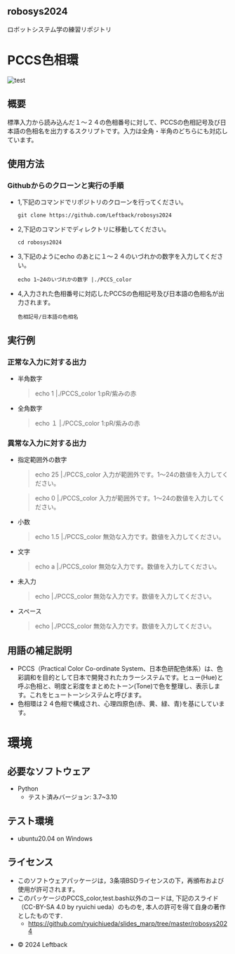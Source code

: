 ## robosys2024
ロボットシステム学の練習リポジトリ

# PCCS色相環

![test](https://github.com/Leftback/robosys2024/actions/workflows/test.yml/badge.svg)

## 概要

標準入力から読み込んだ１～２４の色相番号に対して、PCCSの色相記号及び日本語の色相名を出力するスクリプトです。入力は全角・半角のどちらにも対応しています。

## 使用方法
### Githubからのクローンと実行の手順

* 1,下記のコマンドでリポジトリのクローンを行ってください。
    ```
    git clone https://github.com/Leftback/robosys2024
    ```
* 2,下記のコマンドでディレクトリに移動してください。
    ```
    cd robosys2024
    ```

* 3,下記のようにecho のあとに１～２４のいづれかの数字を入力してください。
    ```
    echo 1~24のいづれかの数字 |./PCCS_color
    ```

* 4,入力された色相番号に対応したPCCSの色相記号及び日本語の色相名が出力されます。
    ```
    色相記号/日本語の色相名
    ```

## 実行例
### 正常な入力に対する出力
* 半角数字
   > echo 1 |./PCCS_color
   > 1:pR/紫みの赤
* 全角数字
   > echo １ |./PCCS_color
   > 1:pR/紫みの赤

### 異常な入力に対する出力
* 指定範囲外の数字
   > echo 25 |./PCCS_color
   > 入力が範囲外です。1～24の数値を入力してください。

   > echo 0 |./PCCS_color
   > 入力が範囲外です。1～24の数値を入力してください。

* 小数
   > echo 1.5 |./PCCS_color
   > 無効な入力です。数値を入力してください。

* 文字
   > echo a |./PCCS_color
   > 無効な入力です。数値を入力してください。

* 未入力
   > echo |./PCCS_color
   > 無効な入力です。数値を入力してください。

* スペース
   > echo   |./PCCS_color
   >無効な入力です。数値を入力してください。 

## 用語の補足説明
* PCCS（Practical Color Co-ordinate System、日本色研配色体系）は、色彩調和を目的として日本で開発されたカラーシステムです。ヒュー(Hue)と呼ぶ色相と、明度と彩度をまとめたトーン(Tone)で色を整理し、表示します。これをヒュートーンシステムと呼びます。
* 色相環は２４色相で構成され、心理四原色(赤、黄、緑、青)を基にしています。

# 環境
## 必要なソフトウェア
* Python
  * テスト済みバージョン: 3.7~3.10

## テスト環境
* ubuntu20.04 on Windows

## ライセンス
* このソフトウェアパッケージは，3条項BSDライセンスの下，再頒布および使用が許可されます。
* このパッケージのPCCS_color,test.bash以外のコードは, 下記のスライド（CC-BY-SA 4.0 by ryuichi ueda）のものを, 本人の許可を得て自身の著作としたものです.
  * https://github.com/ryuichiueda/slides_marp/tree/master/robosys2024
- © 2024 Leftback
